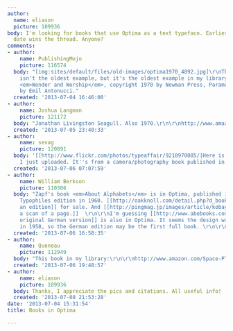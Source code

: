 ```yaml
---
author:
  name: eliason
  picture: 109936
body: I'm looking for books that use Optima as a text typeface. Earliest publication
  date wins the thread. Anyone?
comments:
- author:
    name: PublishingMojo
    picture: 116574
  body: "[img:sites/default/files/old-images/optima1970_4892.jpg]\r\nThis probably
    isn't the oldest example, but it's the oldest example in my library: James Carroll,
    <em>Wonder and Worship</em>, copyright 1970 by Newman Press, Paramus, NJ, designed
    by Emil Antonucci."
  created: '2013-07-04 16:46:00'
- author:
    name: Joshua Langman
    picture: 121172
  body: "Jonathan Livingston Seagull. Also 1970.\r\n\r\nhttp://www.amazon.com/Jonathan-Livingston-Seagull-Richard-Bach/dp/0743278909/ref=sr_1_1?ie=UTF8&qid=1373063990&sr=8-1&keywords=jonathan+livingston+seagull"
  created: '2013-07-05 23:40:33'
- author:
    name: sevag
    picture: 120891
  body: '[[http://www.flickr.com/photos/typeaffair/9218970085/|Here is a spread]]
    I just uploaded. It''s from a camera/photography book published in 1988.'
  created: '2013-07-06 07:07:59'
- author:
    name: William Berkson
    picture: 110306
  body: "Zapf's book <em>About Alphabets</em> is in Optima, published in 1970, original
    Typophiles edition in 1960. [[http://oakknoll.com/detail.php?d_booknr=116327&d_currency=|Here's
    an edition]] for sale. And [[http://pingmag.jp/images/article/kobayashi_zapf_book2.jpg|here's
    a scan of a page.]]  \r\n\r\nI'm guessing [[http://www.abebooks.com/servlet/BookDetailsPL?bi=10315668942&searchurl=kn%3Duber%2Balphabete%2Bzapf%26x%3D35%26y%3D17|the
    original German version]] is also in Optima. It seems the design was completed
    in 1958, so the German edition may be the first full book. \r\n\r\n "
  created: '2013-07-06 16:58:35'
- author:
    name: Queneau
    picture: 112949
  body: "This book in my library:\r\n\r\nhttp://www.amazon.com/Space-Place-The-Perspective-Experience/dp/0816638772/ref=sr_1_1?ie=UTF8&qid=1373136466&sr=8-1&keywords=tuan+yi+fu"
  created: '2013-07-06 19:48:57'
- author:
    name: eliason
    picture: 109936
  body: Thanks, I appreciate the pics and citations. All useful info!
  created: '2013-07-08 21:53:28'
date: '2013-07-04 15:31:54'
title: Books in Optima

---
```

